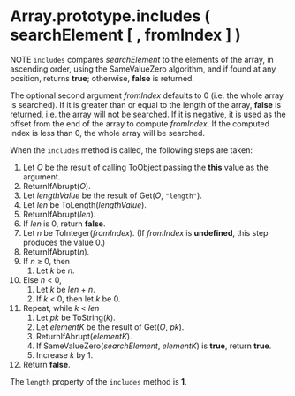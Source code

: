 # Array.prototype.includes ( searchElement [ , fromIndex ] )

NOTE `includes` compares _searchElement_ to the elements of the array, in ascending order, using the SameValueZero algorithm, and if found at any position, returns **true**; otherwise, **false** is returned.

The optional second argument _fromIndex_ defaults to 0 (i.e. the whole array is searched). If it is greater than or equal to the length of the array, **false** is returned, i.e. the array will not be searched. If it is negative, it is used as the offset from the end of the array to compute _fromIndex_. If the computed index is less than 0, the whole array will be searched.

When the `includes` method is called, the following steps are taken:

1. Let _O_ be the result of calling ToObject passing the **this** value as the argument.
1. ReturnIfAbrupt(_O_).
1. Let _lengthValue_ be the result of Get(_O_, `"length"`).
1. Let _len_ be ToLength(_lengthValue_).
1. ReturnIfAbrupt(_len_).
1. If _len_ is 0, return **false**.
1. Let _n_ be ToInteger(_fromIndex_). (If _fromIndex_ is **undefined**, this step produces the value 0.)
1. ReturnIfAbrupt(_n_).
1. If _n_ ≥ 0, then
    1. Let _k_ be _n_.
1. Else _n_ < 0,
    1. Let _k_ be _len_ + _n_.
    1. If _k_ < 0, then let _k_ be 0.
1. Repeat, while _k_ < _len_
    1. Let _pk_ be ToString(_k_).
    1. Let _elementK_ be the result of Get(_O_, _pk_).
    1. ReturnIfAbrupt(_elementK_).
    1. If SameValueZero(_searchElement_, _elementK_) is **true**, return **true**.
    1. Increase _k_ by 1.
1. Return **false**.

The `length` property of the `includes` method is **1**.
